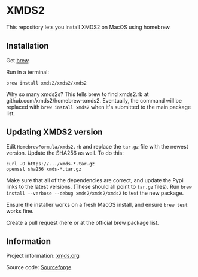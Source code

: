 # XMDS2

This repository lets you install XMDS2 on MacOS using homebrew.

## Installation

Get [brew](https://brew.sh/).

Run in a terminal:

`brew install xmds2/xmds2/xmds2`

Why so many xmds2s?
This tells brew to find xmds2.rb at github.com/xmds2/homebrew-xmds2.
Eventually, the command will be replaced with `brew install xmds2` when it's submitted to the main package list.

## Updating XMDS2 version

Edit `HomebrewFormula/xmds2.rb` and replace the `tar.gz` file with the newest version. Update the SHA256 as well. To do this:

```shell
curl -O https://.../xmds-*.tar.gz
openssl sha256 xmds-*.tar.gz
```

Make sure that all of the dependencies are correct, and update the Pypi links to the latest versions. (These should all point to `tar.gz` files). Run `brew install --verbose --debug xmds2/xmds2/xmds2` to test the new package.

Ensure the installer works on a fresh MacOS install, and ensure `brew test` works fine.

Create a pull request (here or at the official brew package list.

## Information

Project information: [xmds.org](xmds.org)

Source code: [Sourceforge](https://sourceforge.net/projects/xmds/)

